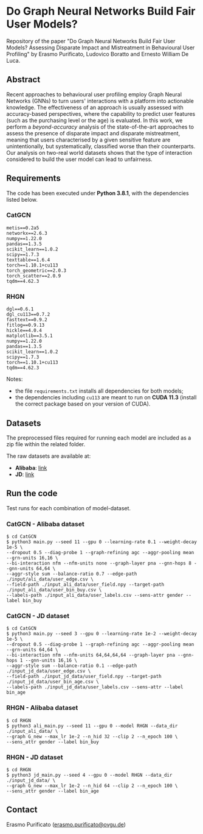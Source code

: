 # Do Graph Neural Networks Build Fair User Models?
Repository of the paper "Do Graph Neural Networks Build Fair User Models? Assessing Disparate Impact and Mistreatment in Behavioural User Profiling" by Erasmo Purificato, Ludovico Boratto and Ernesto William De Luca.

## Abstract
Recent approaches to behavioural user profiling employ Graph Neural Networks (GNNs) to turn users' interactions with a platform into actionable knowledge. The effectiveness of an approach is usually assessed with accuracy-based perspectives, where the capability to predict user features (such as the purchasing level or the age) is evaluated. In this work, we perform a *beyond-accuracy* analysis of the state-of-the-art approaches to assess the presence of disparate impact and disparate mistreatment, meaning that users characterised by a given sensitive feature are unintentionally, but systematically, classified worse than their counterparts. Our analysis on two-real world datasets shows that the type of interaction considered to build the user model can lead to unfairness.

## Requirements
The code has been executed under **Python 3.8.1**, with the dependencies listed below.

### CatGCN
```
metis==0.2a5
networkx==2.6.3
numpy==1.22.0
pandas==1.3.5
scikit_learn==1.0.2
scipy==1.7.3
texttable==1.6.4
torch==1.10.1+cu113
torch_geometric==2.0.3
torch_scatter==2.0.9
tqdm==4.62.3
```

### RHGN
```
dgl==0.6.1
dgl_cu113==0.7.2
fasttext==0.9.2
fitlog==0.9.13
hickle==4.0.4
matplotlib==3.5.1
numpy==1.22.0
pandas==1.3.5
scikit_learn==1.0.2
scipy==1.7.3
torch==1.10.1+cu113
tqdm==4.62.3
```
Notes:
* the file `requirements.txt` installs all dependencies for both models;
* the dependencies including `cu113` are meant to run on **CUDA 11.3** (install the correct package based on your version of CUDA).

## Datasets
The preprocessed files required for running each model are included as a zip file within the related folder.

The raw datasets are available at:
* **Alibaba**: [link](https://tianchi.aliyun.com/dataset/dataDetail?dataId=56)
* **JD**: [link](https://github.com/guyulongcs/IJCAI2019_HGAT)

## Run the code
Test runs for each combination of model-dataset.

### CatGCN - Alibaba dataset
```
$ cd CatGCN
$ python3 main.py --seed 11 --gpu 0 --learning-rate 0.1 --weight-decay 1e-5 \
--dropout 0.5 --diag-probe 1 --graph-refining agc --aggr-pooling mean --grn-units 16,16 \
--bi-interaction nfm --nfm-units none --graph-layer pna --gnn-hops 8 --gnn-units 64,64 \
--aggr-style sum --balance-ratio 0.7 --edge-path ./input/ali_data/user_edge.csv \
--field-path ./input_ali_data/user_field.npy --target-path ./input_ali_data/user_bin_buy.csv \
--labels-path ./input_ali_data/user_labels.csv --sens-attr gender --label bin_buy 
```

### CatGCN - JD dataset
```
$ cd CatGCN
$ python3 main.py --seed 3 --gpu 0 --learning-rate 1e-2 --weight-decay 1e-5 \
--dropout 0.5 --diag-probe 1 --graph-refining agc --aggr-pooling mean --grn-units 64,64 \
--bi-interaction nfm --nfm-units 64,64,64,64 --graph-layer pna --gnn-hops 1 --gnn-units 16,16 \
--aggr-style sum --balance-ratio 0.1 --edge-path ./input_jd_data/user_edge.csv \
--field-path ./input_jd_data/user_field.npy --target-path ./input_jd_data/user_bin_age.csv \
--labels-path ./input_jd_data/user_labels.csv --sens-attr --label bin_age
```

### RHGN - Alibaba dataset
```
$ cd RHGN
$ python3 ali_main.py --seed 11 --gpu 0 --model RHGN --data_dir ./input_ali_data/ \
--graph G_new --max_lr 1e-2 --n_hid 32 --clip 2 --n_epoch 100 \
--sens_attr gender --label bin_buy
```

### RHGN - JD dataset
```
$ cd RHGN
$ python3 jd_main.py --seed 4 --gpu 0 --model RHGN --data_dir ./input_jd_data/ \
--graph G_new --max_lr 1e-2 --n_hid 64 --clip 2 --n_epoch 100 \
--sens_attr gender --label bin_age
```

## Contact
Erasmo Purificato (erasmo.purificato@ovgu.de)
<!-- [Erasmo Purificato](mailto:erasmo.purificato@ovgu.de) -->
<!-- erasmo.purificato@ovgu.de -->